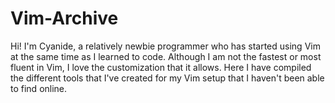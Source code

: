 # Vim-Archive

Hi! I'm Cyanide, a relatively newbie programmer who has started using Vim at the same time as I learned to code. 
Although I am not the fastest or most fluent in Vim, I love the customization that it allows. 
Here I have compiled the different tools that I've created for my Vim setup that I haven't been able to find online.


##
